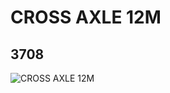 # CROSS AXLE 12M
## 3708
![CROSS AXLE 12M](https://lc-www-live-s.legocdn.com/media/bricks/5/2/370826.jpg)
